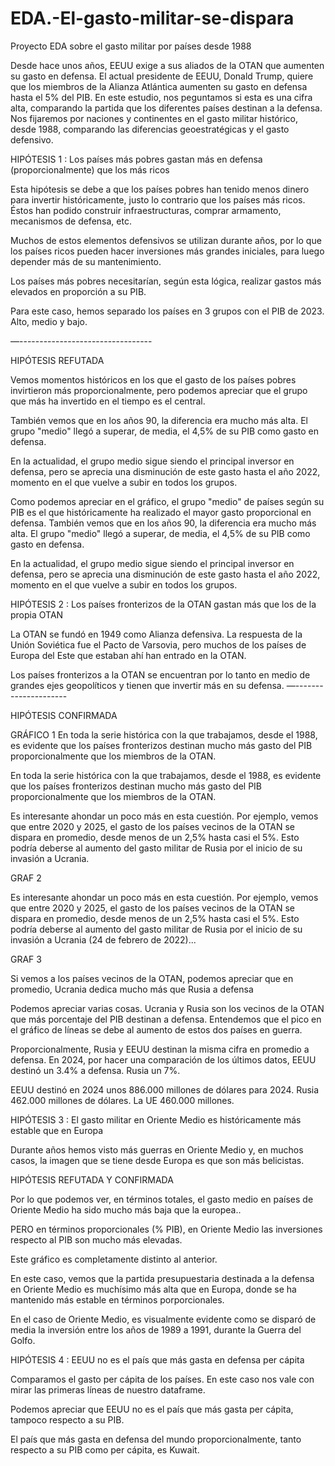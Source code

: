 # EDA.-El-gasto-militar-se-dispara
Proyecto EDA sobre el gasto militar por países desde 1988


Desde hace unos años, EEUU exige a sus aliados de la OTAN que aumenten su gasto en defensa. El actual presidente de EEUU, Donald Trump, quiere que los miembros de la Alianza Atlántica aumenten su gasto en defensa hasta el 5% del PIB.
En este estudio, nos peguntamos si esta es una cifra alta, comparando la partida que los diferentes países destinan a la defensa. Nos fijaremos por naciones y continentes en el gasto militar histórico, desde 1988, comparando las diferencias geoestratégicas y el gasto defensivo.


HIPÓTESIS 1 : Los países más pobres gastan más en defensa (proporcionalmente) que los más ricos



Esta hipótesis se debe a que los países pobres han tenido menos dinero para invertir históricamente, justo lo contrario que los países más ricos. Éstos han podido construir infraestructuras, comprar armamento, mecanismos de defensa, etc. 

Muchos de estos elementos defensivos se utilizan durante años, por lo que los países ricos pueden hacer inversiones más grandes iniciales, para luego depender más de su mantenimiento. 

Los países más pobres necesitarían, según esta lógica, realizar gastos más elevados en proporción a su PIB. 

Para este caso, hemos separado los países en 3 grupos con el PIB de 2023. Alto, medio y bajo.  

—---------------------------------

HIPÓTESIS REFUTADA

Vemos momentos históricos en los que el gasto de los países pobres invirtieron más proporcionalmente, pero podemos apreciar que el grupo que más ha invertido en el tiempo es el central. 

También vemos que en los años 90, la diferencia era mucho más alta. El grupo "medio" llegó a superar, de media, el 4,5% de su PIB como gasto en defensa.

En la actualidad, el grupo medio sigue siendo el principal inversor en defensa, pero se aprecia una disminución de este gasto hasta el año 2022, momento en el que vuelve a subir en todos los grupos.

Como podemos apreciar en el gráfico, el grupo "medio" de países según su PIB es el que históricamente ha realizado el mayor gasto proporcional en defensa.
También vemos que en los años 90, la diferencia era mucho más alta. El grupo "medio" llegó a superar, de media, el 4,5% de su PIB como gasto en defensa.

En la actualidad, el grupo medio sigue siendo el principal inversor en defensa, pero se aprecia una disminución de este gasto hasta el año 2022, momento en el que vuelve a subir en todos los grupos.


HIPÓTESIS 2 : Los países fronterizos de la OTAN gastan más que los de la propia OTAN

La OTAN se fundó en 1949 como Alianza defensiva. La respuesta de la Unión Soviética fue el Pacto de Varsovia, pero muchos de los países de Europa del Este que estaban ahí han entrado en la OTAN. 

Los países fronterizos a la OTAN se encuentran por lo tanto en medio de grandes ejes geopolíticos y tienen que invertir más en su defensa. 
—---------------------

HIPÓTESIS CONFIRMADA 

GRÁFICO 1 
En toda la serie histórica con la que trabajamos, desde el 1988, es evidente que los países fronterizos destinan mucho más gasto del PIB proporcionalmente que los miembros de la OTAN.

En toda la serie histórica con la que trabajamos, desde el 1988, es evidente que los países fronterizos destinan mucho más gasto del PIB proporcionalmente que los miembros de la OTAN.

Es interesante ahondar un poco más en esta cuestión. Por ejemplo, vemos que entre 2020 y 2025, el gasto de los países vecinos de la OTAN se dispara en promedio, desde menos de un 2,5% hasta casi el 5%. Esto podría deberse al aumento del gasto militar de Rusia por el inicio de su invasión a Ucrania.



GRAF 2 

Es interesante ahondar un poco más en esta cuestión. Por ejemplo, vemos que entre 2020 y 2025, el gasto de los países vecinos de la OTAN se dispara en promedio, desde menos de un 2,5% hasta casi el 5%. Esto podría deberse al aumento del gasto militar de Rusia por el inicio de su invasión a Ucrania (24 de febrero de 2022)...


GRAF 3

Si vemos a los países vecinos de la OTAN, podemos apreciar que en promedio, Ucrania dedica mucho más que Rusia a defensa

Podemos apreciar varias cosas. Ucrania y Rusia son los vecinos de la OTAN que más porcentaje del PIB destinan a defensa. Entendemos que el pico en el gráfico de líneas se debe al aumento de estos dos países en guerra.

Proporcionalmente, Rusia y EEUU destinan la misma cifra en promedio a defensa. En 2024, por hacer una comparación de los últimos datos, EEUU destinó un 3.4% a defensa. Rusia un 7%.


EEUU destinó en 2024 unos 886.000 millones de dólares para 2024.
Rusia 462.000 millones de dólares.
La UE 460.000 millones.


HIPÓTESIS 3 : El gasto militar en Oriente Medio es históricamente más estable que en Europa



Durante años hemos visto más guerras en Oriente Medio y, en muchos casos, la imagen que se tiene desde Europa es que son más belicistas. 

HIPÓTESIS REFUTADA Y CONFIRMADA

Por lo que podemos ver, en términos totales, el gasto medio en países de Oriente Medio ha sido mucho más baja que la europea.. 

PERO en términos proporcionales (% PIB), en Oriente Medio las inversiones respecto al PIB son mucho más elevadas. 

Este gráfico es completamente distinto al anterior.

En este caso, vemos que la partida presupuestaria destinada a la defensa en Oriente Medio es muchísimo más alta que en Europa, donde se ha mantenido más estable en términos porporcionales.

En el caso de Oriente Medio, es visualmente evidente como se disparó de media la inversión entre los años de 1989 a 1991, durante la Guerra del Golfo.


HIPÓTESIS 4 : EEUU no es el país que más gasta en defensa per cápita

Comparamos el gasto per cápita de los países. En este caso nos vale con mirar las primeras líneas de nuestro dataframe.

Podemos apreciar que EEUU no es el país que más gasta per cápita, tampoco respecto a su PIB. 

El país que más gasta en defensa del mundo proporcionalmente, tanto respecto a su PIB como per cápita, es Kuwait.










